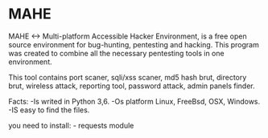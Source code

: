 # MAHE
MAHE <-> Multi-platform Accessible Hacker Environment, is a free open source environment for bug-hunting, pentesting and hacking. This program was created to combine all the necessary pentesting tools in one environment.

This tool contains port scaner, sqli/xss scaner, md5 hash brut, directory brut, wireless attack, reporting tool, password attack, admin panels finder.



Facts:
	-Is writed in Python 3,6.
	-Os platform Linux, FreeBsd, OSX, Windows. 
	-IS easy to find the files.

you need to install:
	- requests module
